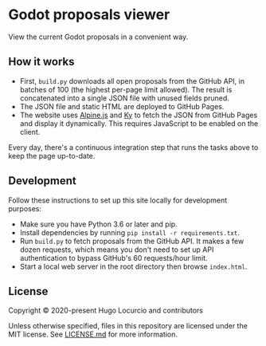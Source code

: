 # Godot proposals viewer

View the current Godot proposals in a convenient way.

## How it works

- First, `build.py` downloads all open proposals from the GitHub API, in batches
  of 100 (the highest per-page limit allowed). The result is concatenated into a
  single JSON file with unused fields pruned.
- The JSON file and static HTML are deployed to GitHub Pages.
- The website uses [Alpine.js](https://github.com/alpinejs/alpine) and
  [Ky](https://github.com/sindresorhus/ky) to fetch the JSON from GitHub Pages
  and display it dynamically. This requires JavaScript to be enabled on the
  client.

Every day, there's a continuous integration step that runs the tasks above to
keep the page up-to-date.

## Development

Follow these instructions to set up this site locally for development purposes:

- Make sure you have Python 3.6 or later and pip.
- Install dependencies by running `pip install -r requirements.txt`.
- Run `build.py` to fetch proposals from the GitHub API. It makes a few dozen
  requests, which means you don't need to set up API authentication to bypass
  GitHub's 60 requests/hour limit.
- Start a local web server in the root directory then browse `index.html`.

## License

Copyright © 2020-present Hugo Locurcio and contributors

Unless otherwise specified, files in this repository are licensed under the
MIT license. See [LICENSE.md](LICENSE.md) for more information.
